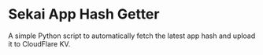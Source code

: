 # Sekai App Hash Getter  
A simple Python script to automatically fetch the latest app hash and upload it to CloudFlare KV.